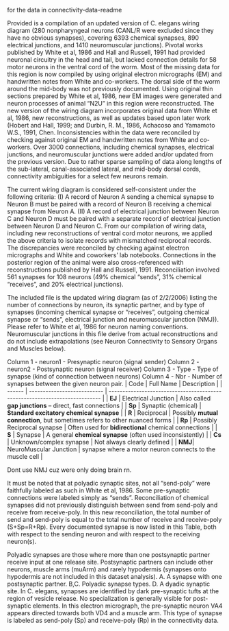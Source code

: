 for the data in connectivity-data-readme

Provided is a compilation of an updated version of C. elegans wiring diagram (280 nonpharyngeal neurons (CANL/R were excluded since they have no obvious synapses), covering 6393 chemical synapses, 890 electrical junctions, and 1410 neuromuscular junctions). Pivotal works published by White et al, 1986 and Hall and Russell, 1991 had provided neuronal circuitry in the head and tail, but lacked connection details for 58 motor neurons in the ventral cord of the worm. Most of the missing data for this region is now compiled by using original electron micrographs (EM) and handwritten notes from White and co-workers. The dorsal side of the worm around the mid-body was not previously documented. Using original thin sections prepared by White et al, 1986, new EM images were generated and neuron processes of animal “N2U” in this region were reconstructed. The new version of the wiring diagram incorporates original data from White et al, 1986, new reconstructions, as well as updates based upon later work (Hobert and Hall, 1999; and Durbin, R. M., 1986, Achacoso and Yamamoto W.S., 1991, Chen. Inconsistencies within the data were reconciled by checking against original EM and handwritten notes from White and co-workers. Over 3000 connections, including chemical synapses, electrical junctions, and neuromuscular junctions were added and/or updated from the previous version. Due to rather sparse sampling of data along lengths of the sub-lateral, canal-associated lateral, and mid-body dorsal cords, connectivity ambiguities for a select few neurons remain.

The current wiring diagram is considered self-consistent under the following criteria: (I) A record of Neuron A sending a chemical synapse to Neuron B must be paired with a record of Neuron B receiving a chemical synapse from Neuron A. (II) A record of electrical junction between Neuron C and Neuron D must be paired with a separate record of electrical junction between Neuron D and Neuron C. From our compilation of wiring data, including new reconstructions of ventral cord motor neurons, we applied the above criteria to isolate records with mismatched reciprocal records. The discrepancies were reconciled by checking against electron micrographs and White and coworkers’ lab notebooks. Connections in the posterior region of the animal were also cross-referenced with reconstructions published by Hall and Russell, 1991. Reconciliation involved 561 synapses for 108 neurons (49% chemical “sends”, 31% chemical “receives”, and 20% electrical junctions).

The included file is the updated wiring diagram (as of 2/2/2006) listing the number of connections by neuron, its synaptic partner, and by type of synapses (incoming chemical synapse or “receives”, outgoing chemical synapse or “sends”, electrical junction and neuromuscular junction (NMJ)). Please refer to White et al, 1986 for neuron naming conventions. Neuromuscular junctions in this file derive from actual reconstructions and do not include extrapolations (see Neuron Connectivity to Sensory Organs and Muscles below).

Column 1 - neuron1 - Presynaptic neuron (signal sender)
Column 2 - neuron2 - Postsynaptic neuron (signal receiver)
Column 3 - Type - Type of synapse (kind of connection between neurons)
Column 4 - Nbr - Number of synapses between the given neuron pair.
| Code | Full Name | Description |
| ------ | --------------------------- | --------------------------------------------------------------------------- |
| **EJ** | Electrical Junction | Also called **gap junctions** – direct, fast connections |
| **Sp** | Synaptic (chemical) | **Standard excitatory chemical synapse** |
| **R** | Reciprocal | Possibly **mutual connection**, but sometimes refers to other nuanced forms |
| **Rp** | Possibly Reciprocal synapse | Often used for **bidirectional** chemical connections |
| **S** | Synapse | A general **chemical synapse** (often used inconsistently) |
| **Cs** | Unknown/complex synapse | Not always clearly defined |
| **NMJ**| NeuroMuscular Junction | synapse where a motor neuron connects to the muscle cell |

Dont use NMJ cuz were only doing brain rn.

It must be noted that at polyadic synaptic sites, not all “send-poly” were faithfully labeled as such in White et al, 1986. Some pre-synaptic connections were labeled simply as “sends”. Reconciliation of chemical synapses did not previously distinguish between send from send-poly and receive from receive-poly. In this new reconciliation, the total number of send and send-poly is equal to the total number of receive and receive-poly (S+Sp=R+Rp). Every documented synapse is now listed in this Table, both with respect to the sending neuron and with respect to the receiving neuron(s).

Polyadic synapses are those where more than one postsynaptic partner receive input at one release site. Postsynaptic partners can include other neurons, muscle arms (muArm) and rarely hypodermis (synapses onto hypodermis are not included in this dataset analysis). A. A synapse with one postsynaptic partner. B,C. Polyadic synapse types. D. A dyadic synaptic site. In C. elegans, synapses are identified by dark pre-synaptic tufts at the region of vesicle release. No specialization is generally visible for post-synaptic elements. In this electron micrograph, the pre-synaptic neuron VA4 appears directed towards both VD4 and a muscle arm. This type of synapse is labeled as send-poly (Sp) and receive-poly (Rp) in the connectivity data.
